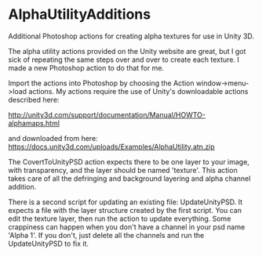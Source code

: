 AlphaUtilityAdditions
=====================

Additional Photoshop actions for creating alpha textures for use in Unity 3D.

The alpha utility actions provided on the Unity website are great, but I got sick of repeating the same steps over and over to create each texture. I made a new Photoshop action to do that for me.

Import the actions into Photoshop by choosing the Action window->menu->load actions. My actions require the use of Unity's downloadable actions described here:

http://unity3d.com/support/documentation/Manual/HOWTO-alphamaps.html

and downloaded from here:
https://docs.unity3d.com/uploads/Examples/AlphaUtility.atn.zip

The CovertToUnityPSD action expects there to be one layer to your image, with transparency, and the layer should be named 'texture'. This action takes care of all the defringing and background layering and alpha channel addition.

There is a second script for updating an existing file: UpdateUnityPSD. It expects a file with the layer structure created by the first script. You can edit the texture layer, then run the action to update everything. Some crappiness can happen when you don't have a channel in your psd name 'Alpha 1'. If you don't, just delete all the channels and run the UpdateUnityPSD to fix it.
